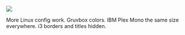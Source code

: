 ![](https://db-feed.s3.amazonaws.com/legacy/Screenshot_from_2019_11_30_16_53_55-1575150998476.png)

More Linux config work. Gruvbox colors. IBM Plex Mono the same size everywhere. i3 borders and titles hidden.
